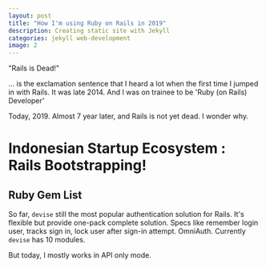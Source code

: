```yaml
---
layout: post
title: "How I'm using Ruby on Rails in 2019"
description: Creating static site with Jekyll
categories: jekyll web-development
image: 2
---
```


"Rails is Dead!"

... is the exclamation sentence that I heard a lot when the first time I jumped in with Rails. It was late 2014. And I was on trainee to be 'Ruby (on Rails) Developer'

Today, 2019. Almost 7 year later, and Rails is not yet dead. I wonder why.


# Indonesian Startup Ecosystem : Rails Bootstrapping!


## Ruby Gem List

So far, `devise` still the most popular authentication solution for Rails. It's flexible but provide one-pack complete solution. Specs like remember login user, tracks sign in, lock user after sign-in attempt. OmniAuth. Currently `devise` has 10 modules.

But today, I mostly works in API only mode.

